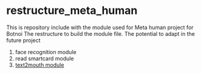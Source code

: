 # restructure_meta_human
This is repository include with the module used for Meta human project for Botnoi
The restructure to build the module file. The potential to adapt in the future project

1. face recognition module
2. read smartcard module
3. [text2mouth module](https://github.com/Intraraksa/restructure_meta_human/tree/master/text2mouth)
